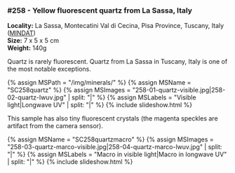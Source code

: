 
### #258 - Yellow fluorescent quartz from La Sassa, Italy

**Locality:** La Sassa, Montecatini Val di Cecina, Pisa Province, Tuscany, Italy ([MINDAT](https://www.mindat.org/loc-107392.html))  
**Size:** 7 x 5 x 5 cm   
**Weight:** 140g  

Quartz is rarely fluorescent. Quartz from La Sassa in Tuscany, Italy is one of the most notable exceptions.

{% assign MSPath = "/img/minerals/" %}
{% assign MSName = "SC258quartz" %}
{% assign MSImages = "258-01-quartz-visible.jpg|258-02-quartz-lwuv.jpg" | split: "|" %}
{% assign MSLabels = "Visible light|Longwave UV" | split: "|" %}
{% include slideshow.html %}

This sample has also tiny fluorescent crystals (the magenta speckles are artifact from the camera sensor).

{% assign MSName = "SC258quartzmacro" %}
{% assign MSImages = "258-03-quartz-marco-visible.jpg|258-04-quartz-marco-lwuv.jpg" | split: "|" %}
{% assign MSLabels = "Macro in visible light|Macro in longwave UV" | split: "|" %}
{% include slideshow.html %}

